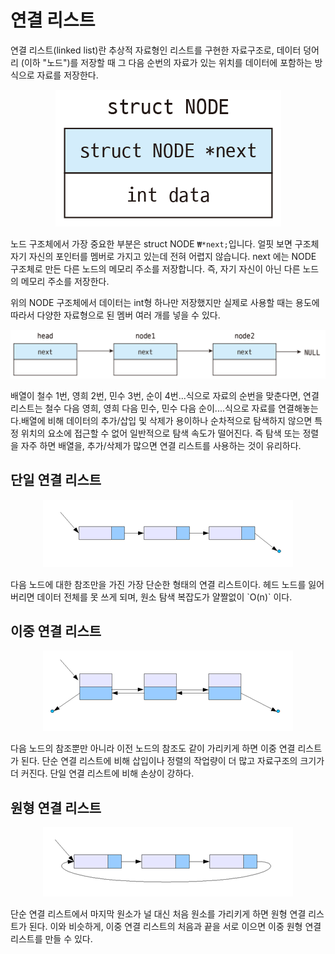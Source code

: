 # 연결 리스트

연결 리스트(linked list)란 추상적 자료형인 리스트를 구현한 자료구조로, 데이터 덩어리 (이하 "노드")를 저장할 때 그 다음 순번의 자료가 있는 위치를 데이터에 포함하는 방식으로 자료를 저장한다. 

<p align="center">
	<img src="/image/node1.png">  
</p>

노드 구조체에서 가장 중요한 부분은 struct NODE `₩*next;`입니다. 얼핏 보면 구조체 자기 자신의 포인터를 멤버로 가지고 있는데 전혀 어렵지 않습니다. next 에는 NODE 구조체로 만든 다른 노드의 메모리 주소를 저장합니다. 즉, 자기 자신이 아닌 다른 노드의 메모리 주소를 저장한다.

위의 NODE 구조체에서 데이터는 int형 하나만 저장했지만 실제로 사용할 때는 용도에 따라서 다양한 자료형으로 된 멤버 여러 개를 넣을 수 있다.
<p align="center">
	<img src="/image/node2.png">  
</p>
배열이 철수 1번, 영희 2번, 민수 3번, 순이 4번...식으로 자료의 순번을 맞춘다면, 연결리스트는 철수 다음 영희, 영희 다음 민수, 민수 다음 순이....식으로 자료를 연결해놓는다.배열에 비해 데이터의 추가/삽입 및 삭제가 용이하나 순차적으로 탐색하지 않으면 특정 위치의 요소에 접근할 수 없어 일반적으로 탐색 속도가 떨어진다. 즉 탐색 또는 정렬을 자주 하면 배열을, 추가/삭제가 많으면 연결 리스트를 사용하는 것이 유리하다.

## 단일 연결 리스트
<p align="center">
	<img src="/image/node3.png">  
</p>
다음 노드에 대한 참조만을 가진 가장 단순한 형태의 연결 리스트이다. 헤드 노드를 잃어버리면 데이터 전체를 못 쓰게 되며, 원소 탐색 복잡도가 얄짤없이 `O(n)` 이다.

## 이중 연결 리스트
<p align="center">
	<img src="/image/node4.png">  
</p>
다음 노드의 참조뿐만 아니라 이전 노드의 참조도 같이 가리키게 하면 이중 연결 리스트가 된다. 단순 연결 리스트에 비해 삽입이나 정렬의 작업량이 더 많고 자료구조의 크기가 더 커진다. 단일 연결 리스트에 비해 손상이 강하다.

## 원형 연결 리스트

<p align="center">
	<img src="/image/node5.png">  
</p>

단순 연결 리스트에서 마지막 원소가 널 대신 처음 원소를 가리키게 하면 원형 연결 리스트가 된다. 이와 비슷하게, 이중 연결 리스트의 처음과 끝을 서로 이으면 이중 원형 연결 리스트를 만들 수 있다.
